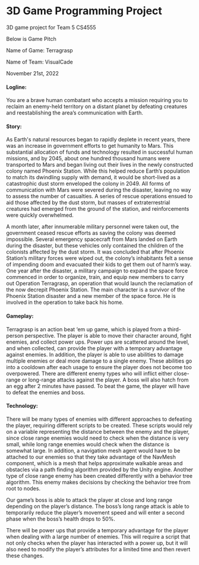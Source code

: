 # 3D Game Programming Project
3D game project for Team 5 CS4555

Below is Game Pitch

Name of Game: Terragrasp

Name of Team: VisualCade

November 21st, 2022

#### Logline:
You are a brave human combatant who accepts a mission requiring you to reclaim an enemy-held territory on a distant planet by defeating creatures and reestablishing the area’s communication with Earth.

#### Story:
As Earth's natural resources began to rapidly deplete in recent years, there was an increase in government efforts to get humanity to Mars. This substantial allocation of funds and technology resulted in successful human missions, and by 2045, about one hundred thousand humans were transported to Mars and began living out their lives in the newly constructed colony named Phoenix Station. While this helped reduce Earth’s population to match its dwindling supply with demand, it would be short-lived as a catastrophic dust storm enveloped the colony in 2049. All forms of communication with Mars were severed during the disaster, leaving no way to assess the number of casualties. A series of rescue operations ensued to aid those affected by the dust storm, but masses of extraterrestrial creatures had emerged from the ground of the station, and reinforcements were quickly overwhelmed.

A month later, after innumerable military personnel were taken out, the government ceased rescue efforts as saving the colony was deemed impossible. Several emergency spacecraft from Mars landed on Earth during the disaster, but these vehicles only contained the children of the colonists affected by the dust storm. It was concluded that after Phoenix Station’s military forces were wiped out, the colony’s inhabitants felt a sense of impending doom and evacuated their kids to get them out of harm’s way. One year after the disaster, a military campaign to expand the space force commenced in order to organize, train, and equip new members to carry out Operation Terragrasp, an operation that would launch the reclamation of the now decrepit Phoenix Station. The main character is a survivor of the Phoenix Station disaster and a new member of the space force. He is involved in the operation to take back his home.

#### Gameplay:
Terragrasp is an action beat ‘em up game, which is played from a third-person perspective. The player is able to move their character around, fight enemies, and collect power ups. Power ups are scattered around the level, and when collected, can provide the player with a temporary advantage against enemies. In addition, the player is able to use abilities to damage multiple enemies or deal more damage to a single enemy. These abilities go into a cooldown after each usage to ensure the player does not become too overpowered. There are different enemy types who will inflict either close-range or long-range attacks against the player. A boss will also hatch from an egg after 2 minutes have passed. To beat the game, the player will have to defeat the enemies and boss.

#### Technology:
There will be many types of enemies with different approaches to defeating the player, requiring different scripts to be created. These scripts would rely on a variable representing the distance between the enemy and the player, since close range enemies would need to check when the distance is very small, while long range enemies would check when the distance is somewhat large. In addition, a navigation mesh agent would have to be attached to our enemies so that they take advantage of the NavMesh component, which is a mesh that helps approximate walkable areas and obstacles via a path finding algorithm provided by the Unity engine. Another type of close range enemy has been created differently with a behavior tree algorithm. This enemy makes decisions by checking the behavior tree from root to nodes.

Our game’s boss is able to attack the player at close and long range depending on the player’s distance. The boss’s long range attack is able to temporarily reduce the player’s movement speed and will enter a second phase when the boss’s health drops to 50%.

There will be power ups that provide a temporary advantage for the player when dealing with a large number of enemies. This will require a script that not only checks when the player has interacted with a power up, but it will also need to modify the player’s attributes for a limited time and then revert these changes.
